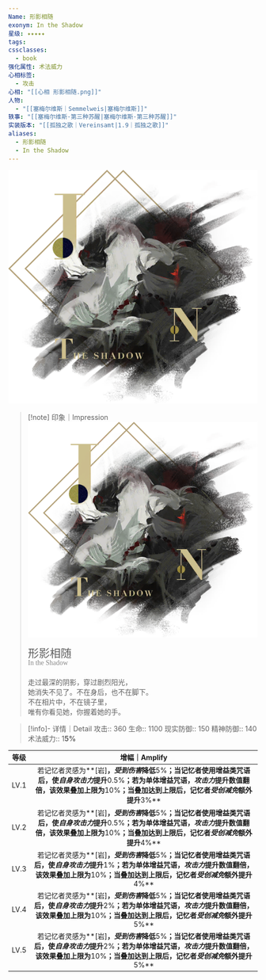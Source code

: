 ```yaml
---
Name: 形影相随
exonym: In the Shadow
星级: ✦✦✦✦✦
tags: 
cssclasses:
  - book
强化属性: 术法威力
心相标签:
  - 攻击
心相: "[[心相 形影相随.png]]"
人物:
  - "[[塞梅尔维斯｜Semmelweis|塞梅尔维斯]]"
轶事: "[[塞梅尔维斯·第三种苏醒|塞梅尔维斯·第三种苏醒]]"
实装版本: "[[孤独之歌｜Vereinsamt|1.9｜孤独之歌]]"
aliases:
  - 形影相随
  - In the Shadow
---
```

![cover](assets/形影相随｜In%20the%20Shadow.assets/心相%20形影相随.png)

> [!note] 印象｜Impression
> ![心相 形影相随|inlL|300](assets/形影相随｜In%20the%20Shadow.assets/心相%20形影相随.png)
> <p style="font-family: '家族宋', sans-serif; font-size: 22px; line-height: 0.75; text-indent: 0;">形影相随<br><span style="font-family: serif; font-size: 14px; color: #888888;">In the Shadow</span></p>
> 
> 走过最深的阴影，穿过剧烈阳光，  
> 她消失不见了。不在身后，也不在脚下。  
> 不在相片中，不在镜子里，  
> 唯有你看见她，你握着她的手。

> [!info]- 详情｜Detail
> 攻击:: 360
> 生命:: 1100
> 现实防御:: 150
> 精神防御:: 140
> 术法威力:: 1**5%**

| 等级 |                        增幅｜Amplify                         |
| :--: | :----------------------------------------------------------: |
| LV.1 | 若记忆者灵感为**[岩]**，*受到伤害*降低**5%**；当记忆者使用增益类咒语后，使*自身攻击力*提升**0.5%**；若为单体增益咒语，*攻击力*提升数值翻倍，该效果叠加上限为**10%**；当叠加达到上限后，记忆者*受创减免*额外提升**3%** |
| LV.2 | 若记忆者灵感为**[岩]**，*受到伤害*降低**5%**；当记忆者使用增益类咒语后，使*自身攻击力*提升**0.5%**；若为单体增益咒语，*攻击力*提升数值翻倍，该效果叠加上限为**10%**；当叠加达到上限后，记忆者*受创减免*额外提升**4%** |
| LV.3 | 若记忆者灵感为**[岩]**，*受到伤害*降低**5%**；当记忆者使用增益类咒语后，使*自身攻击力*提升**1%**；若为单体增益咒语，*攻击力*提升数值翻倍，该效果叠加上限为**10%**；当叠加达到上限后，记忆者*受创减免*额外提升**4%** |
| LV.4 | 若记忆者灵感为**[岩]**，*受到伤害*降低**5%**；当记忆者使用增益类咒语后，使*自身攻击力*提升**2%**；若为单体增益咒语，*攻击力*提升数值翻倍，该效果叠加上限为**10%**；当叠加达到上限后，记忆者*受创减免*额外提升**5%** |
| LV.5 | 若记忆者灵感为**[岩]**，*受到伤害*降低**5%**；当记忆者使用增益类咒语后，使*自身攻击力*提升**2%**；若为单体增益咒语，*攻击力*提升数值翻倍，该效果叠加上限为**10%**；当叠加达到上限后，记忆者*受创减免*额外提升**5%** |
